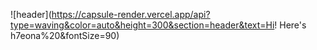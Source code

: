 ![header](https://capsule-render.vercel.app/api?type=waving&color=auto&height=300&section=header&text=Hi! Here's h7eona%20&fontSize=90)
